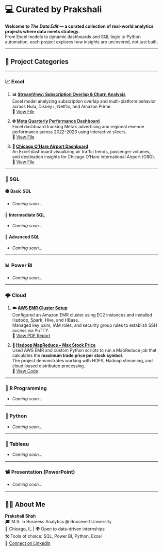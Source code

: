 # 💻 Curated by Prakshali

**Welcome to *The Data Edit* — a curated collection of real-world analytics projects where data meets strategy.**  
From Excel models to dynamic dashboards and SQL logic to Python automation, each project explores how insights are uncovered, not just built.

---

## 📁 Project Categories

---

### 📈 Excel


1. **📊 [StreamView: Subscription Overlap & Churn Analysis](https://github.com/prakshalishah/streamview-subscription-overlap)**  
   Excel model analyzing subscription overlap and multi-platform behavior across Hulu, Disney+, Netflix, and Amazon Prime.  
   🔗 [View File](https://github.com/prakshalishah/streamview-subscription-overlap/blob/main/StreamView_SubscriptionOverlap_Model.xlsx)
   
2. **🌐 [Meta Quarterly Performance Dashboard](https://github.com/prakshalishah/meta-quarterly-performance-dashboard)**  
   Excel dashboard tracking Meta’s advertising and regional revenue performance across 2022–2023 using interactive slicers.  
   🔗 [View File](https://github.com/prakshalishah/meta-quarterly-performance-dashboard/blob/main/Meta_Quarterly_Performance_Dashboard.xlsx)

3. **🛫 [Chicago O’Hare Airport Dashboard](https://github.com/prakshalishah/chicago-ohare-airport-dashboard)**  
   An Excel dashboard visualizing air traffic trends, passenger volumes, and destination insights for Chicago O’Hare International Airport (ORD).  
   🔗 [View File](https://github.com/prakshalishah/chicago-ohare-airport-dashboard/blob/main/chicago-ohare-airport-dashboard.xlsx)

---

### 🚀 SQL

#### 🟢 Basic SQL
- *Coming soon...*

#### 🔵 Intermediate SQL
- *Coming soon...*

#### 🔴 Advanced SQL
- *Coming soon...*

---

### 📊 Power BI

- *Coming soon...*

---

### 🌩️ Cloud

1. **☁️ [AWS EMR Cluster Setup](https://github.com/prakshalishah/aws-emr-cluster-setup)**  
   Configured an Amazon EMR cluster using EC2 instances and installed Hadoop, Spark, Hive, and HBase.  
   Managed key pairs, IAM roles, and security group rules to establish SSH access via PuTTY.  
   🔗 [View PDF Report](https://github.com/prakshalishah/aws-emr-cluster-setup/blob/main/aws-emr-cluster-setup.pdf)

2. **🧮 [Hadoop MapReduce – Max Stock Price](https://github.com/prakshalishah/hadoop-mapreduce-stock-price-analysis)**  
   Used AWS EMR and custom Python scripts to run a MapReduce job that calculates the **maximum trade price per stock symbol**.  
   The project demonstrates working with HDFS, Hadoop streaming, and cloud-based distributed processing.  
   🔗 [View Code](https://github.com/prakshalishah/hadoop-mapreduce-stock-price-analysis/blob/main/mapper.py)

---

### 🔬 R Programming

- *Coming soon...*

---

### 🐍 Python

- *Coming soon...*

---

### 🎨 Tableau

- *Coming soon...*

---

### 📽️ Presentation (PowerPoint)

- *Coming soon...*

---

## 👩‍💻 About Me

**Prakshali Shah**  
🎓 M.S. in Business Analytics @ Roosevelt University  
📍 Chicago, IL | 🌍 Open to data-driven internships  
🛠️ Tools of choice: SQL, Power BI, Python, Excel  
🔗 [Connect on LinkedIn](https://linkedin.com/in/prakshalishah)
